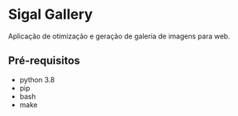 # Sigal Gallery
Aplicação de otimização e geração de galeria de imagens para web.

## Pré-requisitos
- python 3.8
- pip
- bash
- make

